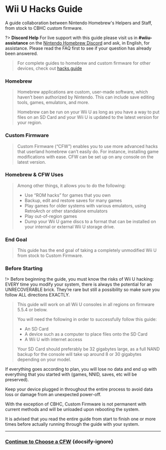 # Wii U Hacks Guide

A guide collaboration between Nintendo Homebrew's Helpers and Staff, from stock to CBHC custom firmware.

?> **Discord Help**
For live support with this guide please visit us in **#wiiu-assistance** on the [Nintendo Homebrew Discord](https://discord.gg/C29hYvh) and ask, in English, for assistance. Please read the FAQ first to see if your question has already been answered.

> For complete guides to homebrew and custom firmware for other devices, check out [hacks.guide](https://hacks.guide)

### Homebrew

> Homebrew applications are custom, user-made software, which haven’t been authorized by Nintendo. This can include save editing tools, games, emulators, and more.
>
> Homebrew can be run on your Wii U as long as you have a way to put files on an SD Card and your Wii U is updated to the latest version for your region.

### Custom Firmware

> Custom Firmware (“CFW”) enables you to use more advanced hacks that userland homebrew can’t easily do. For instance, installing game modifications with ease.
> CFW can be set up on any console on the latest version.

### Homebrew & CFW Uses
>
> Among other things, it allows you to do the following:
>
> - Use “ROM hacks” for games that you own
> - Backup, edit and restore saves for many games
> - Play games for older systems with various emulators, using RetroArch or other standalone emulators
> - Play out-of-region games
> - Dump your Wii U game discs to a format that can be installed on your internal or external Wii U storage drive.
>


### End Goal

> This guide has the end goal of taking a completely unmodified Wii U from stock to Custom Firmware.

### Before Starting

!> Before beginning the guide, you must know the risks of Wii U hacking: EVERY time you modify your system, there is always the potential for an UNRECOVERABLE brick. They’re rare but still a possibility so make sure you follow ALL directions EXACTLY.

>
> This guide will work on all Wii U consoles in all regions on firmware 5.5.4 or below.
>
> You will need the following in order to successfully follow this guide:
>
> - An SD Card
> - A device such as a computer to place files onto the SD Card
> - A Wii U with internet access
>
> Your SD Card should preferably be 32 gigabytes large, as a full NAND backup for the console will take up around 8 or 30 gigabytes depending on your model.

If everything goes according to plan, you will lose no data and end up with everything that you started with (games, NNID, saves, etc will be preserved).

Keep your device plugged in throughout the entire process to avoid data loss or damage from an unexpected power-off.

With the exception of CBHC, Custom Firmware is not permanent with current methods and will be unloaded upon rebooting the system.

It is advised that you read the entire guide from start to finish one or more times before actually running through the guide with your system.

---

### [Continue to Choose a CFW](cfw-choice) {docsify-ignore}
